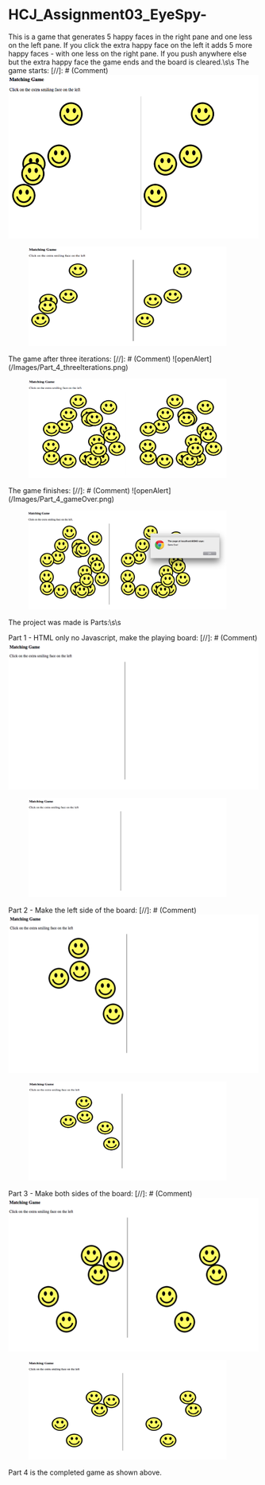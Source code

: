# HCJ_Assignment03_EyeSpy-

This is a game that generates 5 happy faces in the right pane and one less on
the left pane. If you click the extra happy face on the left it adds 5 more
happy faces - with one less on the right pane. If you push anywhere else but the
extra happy face the game ends and the board is cleared.\s\s
The game starts:
[//]: # (Comment) ![openAlert](/Images/Part_4_start.png)
<figure><img src="/Images/Part_4_start.png" alt="Start" width="400" height="200"></figure>
The game after three iterations:
[//]: # (Comment) ![openAlert](/Images/Part_4_threeIterations.png)
<figure><img src="/Images/Part_4_threeIterations.png" alt="3 Iterations" width="400" height="200"></figure>
The game finishes:
[//]: # (Comment) ![openAlert](/Images/Part_4_gameOver.png)
<figure><img src="/Images/Part_4_gameOver.png" alt="Game Over" width="400" height="200"></figure>

The project was made is Parts:\s\s

Part 1 - HTML only no Javascript, make the playing board:
[//]: # (Comment) ![openAlert](/Images/Part_1.png)
<figure><img src="/Images/Part_1.png" alt="Part 1" width="400" height="200"></figure>

Part 2 - Make the left side of the board:
[//]: # (Comment) ![openAlert](/Images/Part_2.png)
<figure><img src="/Images/Part_2.png" alt="Part 2" width="400" height="200"></figure>

Part 3 - Make both sides of the board:
[//]: # (Comment) ![openAlert](/Images/Part_3.png)
<figure><img src="/Images/Part_3.png" alt="Part 3" width="400" height="200"></figure>

Part 4 is the completed game as shown above.
